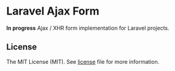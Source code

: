 # Laravel Ajax Form

**In progress** Ajax / XHR form implementation for Laravel projects.

## License

The MIT License (MIT). See [license](./LICENSE) file for more information.

[generator]: https://github.com/JJWesterkamp/ts-package-boilerplate/generate
